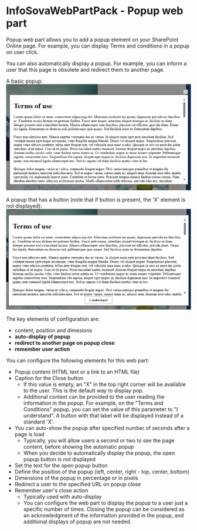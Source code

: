 # InfoSovaWebPartPack - Popup web part

Popup web part allows you to add a popup element on your SharePoint Online page. For example, you can display Terms and conditions in a popup on user click.

You can also automatically display a popup. For example, you can inform a user that this page is obsolete and redirect them to another page.

A basic popup:<br/>
![Example 1 of the Popup web part](ScreenPopup1.png)

A popup that has a button (note that if button is present, the 'X' element is not displayed):<br/>
![Example 2 of the Popup web part](ScreenPopup2.png)

The key elements of configuration are:
- content, position and dimesions
- **auto-display of popup**
- **redirect to another page on popup close**
- **remember user action**

You can configure the following elements for this web part:
- Popup content (HTML text or a link to an HTML file)
- Caption for the Close button
  - If this value is empty, an "X" in the top right corner will be available to the user. This is the default way to display pop.
  - Additional context can be provided to the user reading the information in the popup. For example, on the "Terms and Conditions" popup, you can set the value of this parameter to "I understand". A button with that label will be displayed instead of a standard 'X'.
- You can auto-show the popup after specified number of seconds after a page is load
  - Typically, you will allow users a second or two to see the page content, before showing the automatic popup
  - When you decide to automatically display the popup, the open popup button is not displayed
- Set the text for the open popup button
- Define the position of the popup (left, center, right - top, center, bottom)
- Dimensions of the popup in percentage or in pixels
- Redirect a user to the specified URL on popup close
- Remember user's close action
  - Typically used with auto-display
  - You can configure the web part to display the popup to a user just a specific number of times. Closing the popup can be considered as an acknowledgment of the information provided in the popup, and additional displays of popup are not needed.
